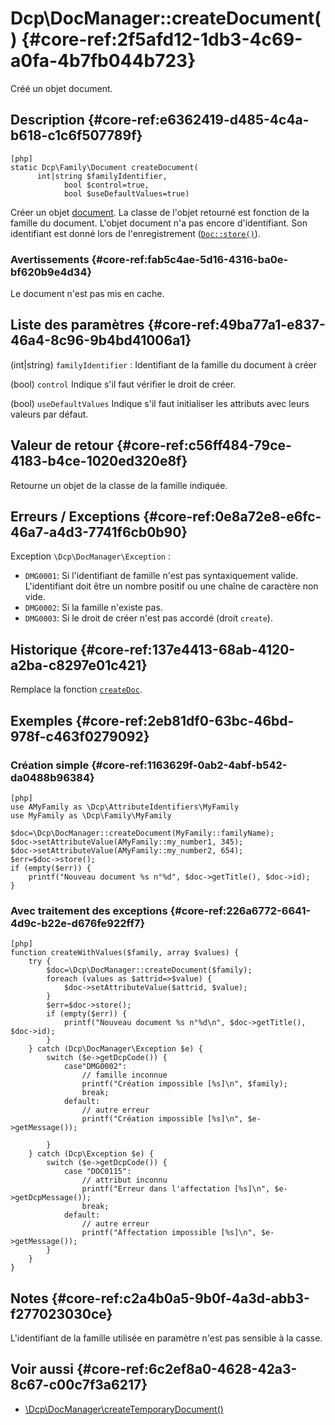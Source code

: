 # Dcp\DocManager::createDocument()  {#core-ref:2f5afd12-1db3-4c69-a0fa-4b7fb044b723}

<div class="short-description">
Créé un objet document.
</div>

## Description  {#core-ref:e6362419-d485-4c4a-b618-c1c6f507789f}

    [php]
    static Dcp\Family\Document createDocument(
          int|string $familyIdentifier,
                bool $control=true,
                bool $useDefaultValues=true) 

Créer un objet [document][DocClass]. La classe de l'objet retourné est
fonction de la famille du document. L'objet document n'a pas encore
d'identifiant. Son identifiant est donné lors de l'enregistrement
([`Doc::store()`][docstore]).

### Avertissements  {#core-ref:fab5c4ae-5d16-4316-ba0e-bf620b9e4d34}

Le document n'est pas mis en cache.

## Liste des paramètres  {#core-ref:49ba77a1-e837-46a4-8c96-9b4bd41006a1}


(int|string) `familyIdentifier`
:   Identifiant de la famille du document à créer

(bool) `control`
    Indique s'il faut vérifier le droit de créer. 
    
(bool) `useDefaultValues`
    Indique s'il faut initialiser les attributs avec leurs valeurs par défaut.


## Valeur de retour  {#core-ref:c56ff484-79ce-4183-b4ce-1020ed320e8f}

Retourne un objet de la classe de la famille indiquée.


## Erreurs / Exceptions  {#core-ref:0e8a72e8-e6fc-46a7-a4d3-7741f6cb0b90}

Exception `\Dcp\DocManager\Exception` :

*   `DMG0001`: Si l'identifiant de famille n'est pas syntaxiquement valide.
    L'identifiant doit être un nombre positif ou une  chaîne de caractère non
    vide.
*   `DMG0002`: Si la famille n'existe pas.
*   `DMG0003`: Si le droit de créer n'est pas accordé (droit `create`). 



## Historique  {#core-ref:137e4413-68ab-4120-a2ba-c8297e01c421}

Remplace la fonction [`createDoc`][createdoc].

## Exemples  {#core-ref:2eb81df0-63bc-46bd-978f-c463f0279092}

### Création simple {#core-ref:1163629f-0ab2-4abf-b542-da0488b96384}

    [php]
    use AMyFamily as \Dcp\AttributeIdentifiers\MyFamily
    use MyFamily as \Dcp\Family\MyFamily
    
    $doc=\Dcp\DocManager::createDocument(MyFamily::familyName);
    $doc->setAttributeValue(AMyFamily::my_number1, 345);
    $doc->setAttributeValue(AMyFamily::my_number2, 654);
    $err=$doc->store();
    if (empty($err)) {
        printf("Nouveau document %s n°%d", $doc->getTitle(), $doc->id);
    }

### Avec traitement des exceptions {#core-ref:226a6772-6641-4d9c-b22e-d676fe922ff7}

    [php]
    function createWithValues($family, array $values) {
        try {
            $doc=\Dcp\DocManager::createDocument($family);
            foreach (values as $attrid=>$value) {
                $doc->setAttributeValue($attrid, $value);
            }
            $err=$doc->store();
            if (empty($err)) {
                printf("Nouveau document %s n°%d\n", $doc->getTitle(), $doc->id);
            }
        } catch (Dcp\DocManager\Exception $e) {
            switch ($e->getDcpCode()) {
                case"DMG0002":
                    // famille inconnue
                    printf("Création impossible [%s]\n", $family);
                    break;
                default:
                    // autre erreur
                    printf("Création impossible [%s]\n", $e->getMessage());
                
            }
        } catch (Dcp\Exception $e) { 
            switch ($e->getDcpCode()) {
                case "DOC0115":
                    // attribut inconnu
                    printf("Erreur dans l'affectation [%s]\n", $e->getDcpMessage());
                    break;
                default:
                    // autre erreur
                    printf("Affectation impossible [%s]\n", $e->getMessage());
            }
        }
    }

## Notes  {#core-ref:c2a4b0a5-9b0f-4a3d-abb3-f277023030ce}

L'identifiant de la famille utilisée en paramètre n'est pas sensible à la casse.

## Voir aussi  {#core-ref:6c2ef8a0-4628-42a3-8c67-c00c7f3a6217}

*   [\Dcp\DocManager\createTemporaryDocument()][createtemporarydoc]

<!-- links -->
[getrawdocument]:   #core-ref:27f42abc-23c2-43c7-9a28-cfd32250632c
[searchdoc]:        #core-ref:a5216d5c-4e0f-4e3c-9553-7cbfda6b3255
[doclist]:          #core-ref:23c71c28-dbce-4d34-819a-50d5bc4a38c3
[DocClass]:         #core-ref:1d557fb4-4eca-4ab8-a334-974fe563ddd2
[docstore]:         #core-ref:b8540d13-ece6-4e9e-9b72-6a56bca9da12
[createdoc]:        #core-ref:9886581a-243a-4c78-8490-8fda2209fd93
[createtemporarydoc]:        #core-ref:5e5cda73-398a-49fd-a14f-24ee877cf3fa
